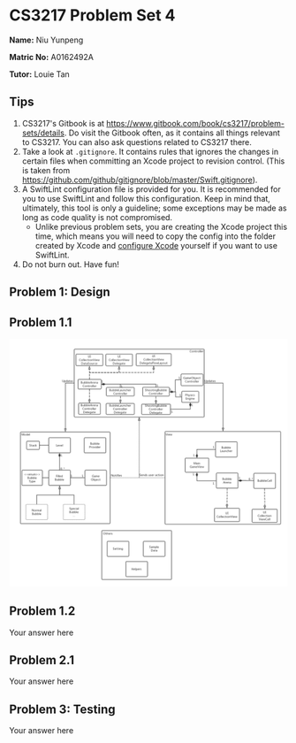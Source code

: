 CS3217 Problem Set 4
==

**Name:** Niu Yunpeng

**Matric No:** A0162492A

**Tutor:** Louie Tan

## Tips

1. CS3217's Gitbook is at https://www.gitbook.com/book/cs3217/problem-sets/details. Do visit the Gitbook often, as it contains all things relevant to CS3217. You can also ask questions related to CS3217 there.
2. Take a look at `.gitignore`. It contains rules that ignores the changes in certain files when committing an Xcode project to revision control. (This is taken from https://github.com/github/gitignore/blob/master/Swift.gitignore).
3. A SwiftLint configuration file is provided for you. It is recommended for you to use SwiftLint and follow this configuration. Keep in mind that, ultimately, this tool is only a guideline; some exceptions may be made as long as code quality is not compromised.
    - Unlike previous problem sets, you are creating the Xcode project this time, which means you will need to copy the config into the folder created by Xcode and [configure Xcode](https://github.com/realm/SwiftLint#xcode) yourself if you want to use SwiftLint. 
4. Do not burn out. Have fun!

## Problem 1: Design

## Problem 1.1

![Class Diagram](class-diagram.png)

## Problem 1.2

Your answer here

## Problem 2.1

Your answer here

## Problem 3: Testing

Your answer here
